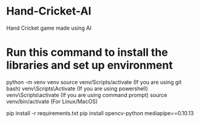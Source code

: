 # Hand-Cricket-AI
Hand Cricket game made using AI

# Run this command to install the libraries and set up environment
python -m venv venv
source venv/Scripts/activate (If you are using git bash)
venv\Scripts\Activate (If you are using powershell)
venv\Scripts\activate (If you are using command prompt)
source venv/bin/activate (For Linux/MacOS)

pip install -r requirements.txt
pip install opencv-python mediapipe==0.10.13